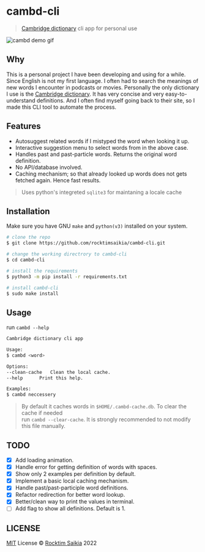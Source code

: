 # cambd-cli

> [Cambridge dictionary](https://dictionary.cambridge.org) cli app for personal use

![cambd demo gif](https://user-images.githubusercontent.com/33410545/202222930-81d79a3c-32b5-4d4a-a999-4dcb8b4fbcfc.gif)

## Why

This is a personal project I have been developing and using for a while. Since English is not my first language. I often had to search the meanings of new words I encounter in podcasts or movies. Personally the only dictionary I use is the [Cambridge dictionary](https://dictionary.cambridge.org/). It has very concise and very easy-to-understand definitions. And I often find myself going back to their site, so I made this CLI tool to automate the process.

## Features

- Autosuggest related words if I mistyped the word when looking it up.
- Interactive suggestion menu to select words from in the above case.
- Handles past and past-particle words. Returns the original word definition.
- No API/database involved.
- Caching mechanism; so that already looked up words does not gets fetched again. Hence fast results.

> Uses python's integreted `sqlite3` for maintaning a locale cache

## Installation

Make sure you have GNU `make` and `python(v3)` installed on your system.

```sh
# clone the repo
$ git clone https://github.com/rocktimsaikia/cambd-cli.git

# change the working directrory to cambd-cli
$ cd cambd-cli

# install the requirements
$ python3 -m pip install -r requirements.txt

# install cambd-cli
$ sudo make install
```

## Usage

run `cambd --help`

```sh
Cambridge dictionary cli app

Usage:
$ cambd <word>

Options:
--clean-cache	Clean the local cache.
--help		Print this help.

Examples:
$ cambd neccessery
```

> By default it caches words in `$HOME/.cambd-cache.db`. To clear the cache if needed <br/> run `cambd --clear-cache`. It is strongly recommended to not modify this file manually.

## TODO

- [x] Add loading animation.
- [x] Handle error for getting definition of words with spaces.
- [x] Show only 2 examples per definition by default.
- [x] Implement a basic local caching mechanism.
- [x] Handle past/past-participle word definitions.
- [x] Refactor redirection for better word lookup.
- [x] Better/clean way to print the values in terminal.
- [ ] Add flag to show all definitions. Default is 1.

## LICENSE

[MIT](./LICENSE) License &copy; [Rocktim Saikia](https://rocktimsaikia.com) 2022
